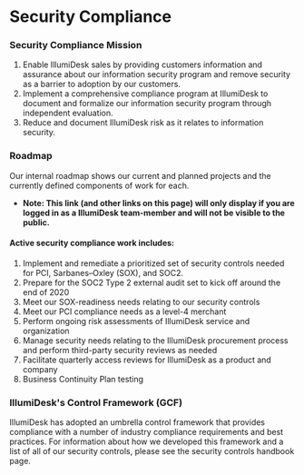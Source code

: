 # Security Compliance

### Security Compliance Mission <a id="security-compliance-mission"></a>

1. Enable IllumiDesk sales by providing customers information and assurance about our information security program and remove security as a barrier to adoption by our customers.
2. Implement a comprehensive compliance program at IllumiDesk to document and formalize our information security program through independent evaluation.
3. Reduce and document IllumiDesk risk as it relates to information security.

### Roadmap <a id="roadmap"></a>

Our internal roadmap shows our current and planned projects and the currently defined components of work for each.

* **Note: This link \(and other links on this page\) will only display if you are logged in as a IllumiDesk team-member and will not be visible to the public.**

#### Active security compliance work includes: <a id="active-security-compliance-work-includes"></a>

1. Implement and remediate a prioritized set of security controls needed for PCI, Sarbanes–Oxley \(SOX\), and SOC2.
2. Prepare for the SOC2 Type 2 external audit set to kick off around the end of 2020
3. Meet our SOX-readiness needs relating to our security controls
4. Meet our PCI compliance needs as a level-4 merchant
5. Perform ongoing risk assessments of IllumiDesk service and organization
6. Manage security needs relating to the IllumiDesk procurement process and perform third-party security reviews as needed
7. Facilitate quarterly access reviews for IllumiDesk as a product and company
8. Business Continuity Plan testing

### IllumiDesk's Control Framework \(GCF\) <a id="gitlabs-control-framework-gcf"></a>

IllumiDesk has adopted an umbrella control framework that provides compliance with a number of industry compliance requirements and best practices. For information about how we developed this framework and a list of all of our security controls, please see the security controls handbook page.

